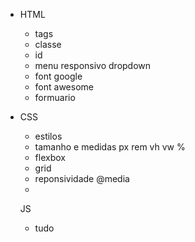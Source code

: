 
- HTML
    - tags
    - classe
    - id
    - menu responsivo dropdown
    - font google
    - font awesome
    - formuario

- CSS
    - estilos
    - tamanho e medidas px rem vh vw %
    - flexbox
    - grid
    - reponsividade @media
    - 

    JS
     - tudo
     
